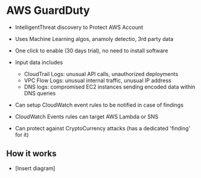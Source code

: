 # AWS GuardDuty

- IntelligentThreat discovery to Protect AWS Account
- Uses Machine Learning algos, anamoly detectio, 3rd party data
- One click to enable (30 days trial), no need to install software

- Input data includes
  - CloudTrail Logs: unusual API calls, unauthorized deployments
  - VPC Flow Logs: unusual internal traffic, unusual IP address
  - DNS logs: compromised EC2 instances sending encoded data within DNS queries

- Can setup CloudWatch event rules to be notified in case of findings
- CloudWatch Events rules can target AWS Lambda or SNS
- Can protect against CryptoCurrency attacks (has a dedicated 'finding' for it)

## How it works

- [Insert diagram]
